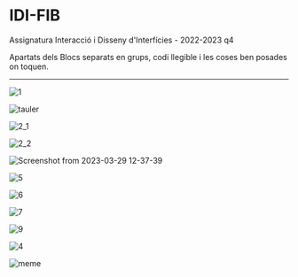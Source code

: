 # IDI-FIB
Assignatura Interacció i Disseny d'Interfícies - 2022-2023 q4

Apartats dels Blocs separats en grups, codi llegible i les coses ben posades on toquen.

---


![1](https://user-images.githubusercontent.com/95536223/227525825-cfcaf385-d738-4192-a862-f48cf3e68208.jpg)

![tauler](https://user-images.githubusercontent.com/95536223/229642758-e35695db-5e01-4a57-b343-36155a42362c.png)

![2_1](https://user-images.githubusercontent.com/95536223/227525945-15112ca7-1a99-40ac-b92f-1c70042172af.jpg)

![2_2](https://user-images.githubusercontent.com/95536223/227525969-137301ee-fb9a-46ea-8b65-6a9adcbcd9cf.jpg)

![Screenshot from 2023-03-29 12-37-39](https://user-images.githubusercontent.com/95536223/228509034-8bfa06c7-e5f3-43e9-9bce-d58d37aea77d.png)

![5](https://user-images.githubusercontent.com/95536223/229100717-1175aae3-2ed8-46b7-86cd-50771c1f7fcc.png)

![6](https://user-images.githubusercontent.com/95536223/231248127-ebba7785-4510-49df-87a4-70f41c48052c.png)

![7](https://github.com/ArnauCS03/IDI-FIB/assets/95536223/37bdaa69-5c07-4ff8-8fc6-853dc16e893f)

![9](https://github.com/ArnauCS03/IDI-FIB/assets/95536223/e2f93157-e1e2-4b4f-a8a2-9f8b216cb8f9)

![4](https://github.com/ArnauCS03/IDI-FIB/assets/95536223/b23ccb20-f1ae-4e79-aba6-74dc078483af)

![meme](https://user-images.githubusercontent.com/95536223/228009664-e5a3a45b-59fe-4ce1-abaa-67cace594136.png)
